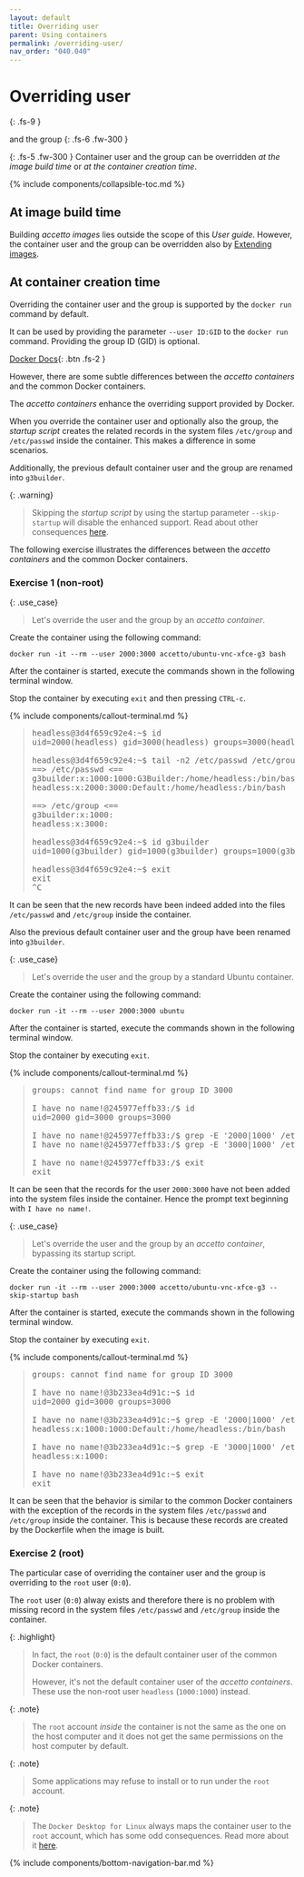 ```yaml
---
layout: default
title: Overriding user
parent: Using containers
permalink: /overriding-user/
nav_order: "040.040"
---
```


# Overriding user
{: .fs-9 }

and the group
{: .fs-6 .fw-300 }

{: .fs-5 .fw-300 }
Container user and the group can be overridden *at the image build time* or *at the container creation time*.

{% include components/collapsible-toc.md %}

## At image build time

Building *accetto images* lies outside the scope of this *User guide*.
However, the container user and the group can be overridden also by [Extending images][this-extending-examples].

## At container creation time

Overriding the container user and the group is supported by the `docker run` command by default.

It can be used by providing the parameter `--user ID:GID` to the `docker run` command.
Providing the group ID (GID) is optional.

[Docker Docs][docker-docs-run-user]{: .btn .fs-2 }

However, there are some subtle differences between the *accetto containers* and the common Docker containers.

The *accetto containers* enhance the overriding support provided by Docker.

When you override the container user and optionally also the group, the *startup script* creates the related records in the system files `/etc/group` and `/etc/passwd` inside the container.
This makes a difference in some scenarios.

Additionally, the previous default container user and the group are renamed into `g3builder`.

{: .warning}
> Skipping the *startup script* by using the startup parameter `--skip-startup` will disable the enhanced support.
> Read about other consequences [here][this-pitfall-skipping-startup-script].

The following exercise illustrates the differences between the *accetto containers* and the common Docker containers.

### Exercise 1 (non-root)

{: .use_case}
> Let's override the user and the group by an *accetto container*.

Create the container using the following command:

```shell
docker run -it --rm --user 2000:3000 accetto/ubuntu-vnc-xfce-g3 bash
```

After the container is started, execute the commands shown in the following terminal window.

Stop the container by executing `exit` and then pressing `CTRL-c`.

{% include components/callout-terminal.md %}
> <pre class="fs-2">
> headless@3d4f659c92e4:~$ id
> uid=2000(headless) gid=3000(headless) groups=3000(headless)
>
> headless@3d4f659c92e4:~$ tail -n2 /etc/passwd /etc/group
> ==> /etc/passwd <==
> g3builder:x:1000:1000:G3Builder:/home/headless:/bin/bash
> headless:x:2000:3000:Default:/home/headless:/bin/bash
>
> ==> /etc/group <==
> g3builder:x:1000:
> headless:x:3000:
>
> headless@3d4f659c92e4:~$ id g3builder
> uid=1000(g3builder) gid=1000(g3builder) groups=1000(g3builder)
>
> headless@3d4f659c92e4:~$ exit
> exit
> ^C
> </pre>

It can be seen that the new records have been indeed added into the files `/etc/passwd` and `/etc/group` inside the container.

Also the previous default container user and the group have been renamed into `g3builder`.

{: .use_case}
> Let's override the user and the group by a standard Ubuntu container.

Create the container using the following command:

```shell
docker run -it --rm --user 2000:3000 ubuntu
```

After the container is started, execute the commands shown in the following terminal window.

Stop the container by executing `exit`.

{% include components/callout-terminal.md %}
> <pre class="fs-2">
> groups: cannot find name for group ID 3000
>
> I have no name!@245977effb33:/$ id
> uid=2000 gid=3000 groups=3000
>
> I have no name!@245977effb33:/$ grep -E '2000|1000' /etc/passwd
> I have no name!@245977effb33:/$ grep -E '3000|1000' /etc/group
>
> I have no name!@245977effb33:/$ exit
> exit
> </pre>

It can be seen that the records for the user `2000:3000` have not been added into the system files inside the container.
Hence the prompt text beginning with `I have no name!`.

{: .use_case}
> Let's override the user and the group by an *accetto container*, bypassing its startup script.

Create the container using the following command:

```shell
docker run -it --rm --user 2000:3000 accetto/ubuntu-vnc-xfce-g3 --skip-startup bash
```

After the container is started, execute the commands shown in the following terminal window.

Stop the container by executing `exit`.

{% include components/callout-terminal.md %}
> <pre class="fs-2">
> groups: cannot find name for group ID 3000
>
> I have no name!@3b233ea4d91c:~$ id
> uid=2000 gid=3000 groups=3000
>
> I have no name!@3b233ea4d91c:~$ grep -E '2000|1000' /etc/passwd
> headless:x:1000:1000:Default:/home/headless:/bin/bash
>
> I have no name!@3b233ea4d91c:~$ grep -E '3000|1000' /etc/group
> headless:x:1000:
>
> I have no name!@3b233ea4d91c:~$ exit
> exit
> </pre>

It can be seen that the behavior is similar to the common Docker containers with the exception of the records in the system files `/etc/passwd` and `/etc/group` inside the container.
This is because these records are created by the Dockerfile when the image is built.

### Exercise 2 (root)

The particular case of overriding the container user and the group is overriding to the `root` user (`0:0`).

The `root` user (`0:0`) alway exists and therefore there is no problem with missing record in the system files `/etc/passwd` and `/etc/group` inside the container.

{: .highlight}
> In fact, the `root` (`0:0`) is the default container user of the common Docker containers.
>
> However, it's not the default container user of the *accetto containers*.
> These use the non-root user `headless` (`1000:1000`) instead.

{: .note}
> The `root` account *inside* the container is not the same as the one on the host computer and it does not get the same permissions on the host computer by default.

{: .note}
> Some applications may refuse to install or to run under the `root` account.

{: .note}
> The `Docker Desktop for Linux` always maps the container user to the `root` account, which has some odd consequences. Read more about it [here][this-pitfall-docker-desktop-for-linux-changing-ownership].

{% include components/bottom-navigation-bar.md %}

<!-- ---- -->

[this-goto-previous-page]: {{site.baseurl}}/container-user/
[this-goto-next-page]: {{site.baseurl}}/overriding-envv/

[this-extending-examples]: {{site.baseurl}}/using-compose/extending-examples/

[this-pitfall-docker-desktop-for-linux-changing-ownership]: {{site.baseurl}}/using-bind-mounts/#pitfall-docker-desktop-for-linux-changing-ownership

[this-pitfall-skipping-startup-script]: {{site.baseurl}}/container-startup/#pitfall-skipping-startup-script

[docker-docs-run-user]: https://docs.docker.com/engine/reference/run/#user
